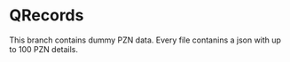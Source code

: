 # QRecords
This branch contains dummy PZN data. 
Every file contanins a json with up to 100 PZN details.